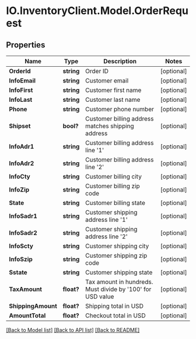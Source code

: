 # IO.InventoryClient.Model.OrderRequest
## Properties

Name | Type | Description | Notes
------------ | ------------- | ------------- | -------------
**OrderId** | **string** | Order ID | [optional] 
**InfoEmail** | **string** | Customer email | [optional] 
**InfoFirst** | **string** | Customer first name | [optional] 
**InfoLast** | **string** | Customer last name | [optional] 
**Phone** | **string** | Customer phone number | [optional] 
**Shipset** | **bool?** | Customer billing address matches shipping address | [optional] 
**InfoAdr1** | **string** | Customer billing address line &#39;1&#39; | [optional] 
**InfoAdr2** | **string** | Customer billing address line &#39;2&#39; | [optional] 
**InfoCty** | **string** | Customer billing city | [optional] 
**InfoZip** | **string** | Customer billing zip code | [optional] 
**State** | **string** | Customer billing state | [optional] 
**InfoSadr1** | **string** | Customer shipping address line &#39;1&#39; | [optional] 
**InfoSadr2** | **string** | Customer shipping address line &#39;2&#39; | [optional] 
**InfoScty** | **string** | Customer shipping city | [optional] 
**InfoSzip** | **string** | Customer shipping zip code | [optional] 
**Sstate** | **string** | Customer shipping state | [optional] 
**TaxAmount** | **float?** | Tax amount in hundreds. Must divide by &#39;100&#39; for USD value | [optional] 
**ShippingAmount** | **float?** | Shipping total in USD | [optional] 
**AmountTotal** | **float?** | Checkout total in USD | [optional] 

[[Back to Model list]](../README.md#documentation-for-models) [[Back to API list]](../README.md#documentation-for-api-endpoints) [[Back to README]](../README.md)

